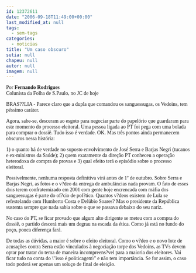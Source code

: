 ```yaml
---
id: 12372611
date: "2006-09-18T11:49:00+00:00"
last_modified_at: null
tags:
  - sem-tags
categories:
  - noticias
title: "Um caso obscuro"
sutia: null
chapeu: null
autor: null
imagem: null
---
```

<p><P><FONT face=Verdana>Por <STRONG>Fernando Rodrigues</STRONG><BR>Colunista da Folha de S.Paulo, no JC de hoje</FONT></P></p>
<p><P><FONT face=Verdana>BRAS??LIA - Parece claro que a dupla que comandou os sanguessugas, os Vedoins, tem péssimo caráter.</FONT></P></p>
<p><P><FONT face=Verdana>Agora, sabe-se, desceram ao esgoto para negociar parte do papelório que guardaram para este momento do processo eleitoral. Uma pessoa ligada ao PT foi pega com uma bolada para comprar o dossiê. Tudo isso é verdade. OK. Mas três pontos ainda permanecem obscuros nessa história: </FONT></P></p>
<p><P><FONT face=Verdana>1) o quanto há de verdade no suposto envolvimento de José Serra e Barjas Negri (tucanos e ex-ministros da Saúde); 2) quem exatamente da direção PT conheceu a operação heterodoxa de compra de provas e 3) qual efeito terá o episódio sobre o processo eleitoral. </FONT></P></p>
<p><P><FONT face=Verdana>Possivelmente, nenhuma resposta definitiva virá antes de 1º de outubro. Sobre Serra e Barjas Negri, as fotos e o v?deo da entrega de ambulâncias nada provam. O fato de esses dois terem confraternizado em 2001 com gente hoje encrencada com máfia dos sanguessugas é parte do of?cio de pol?tico. Quantos v?deos existem de Lula se refestelando com Humberto Costa e Delúbio Soares? Mas o presidente da República sustenta sempre que nada sabia sobre o que se passava debaixo do seu nariz. </FONT></P></p>
<p><P><FONT face=Verdana>No caso do PT, se ficar provado que algum alto dirigente se meteu com a compra do dossiê, o partido descerá mais um degrau na escada da ética. Como já está no fundo do poço, pouca diferença fará. </FONT></P></p>
<p><P><FONT face=Verdana>De todas as dúvidas, a maior é sobre o efeito eleitoral. Como o v?deo e o novo lote de acusações contra Serra estão vinculados à negociação torpe dos Vedoins, as TVs devem optar por tratar do tema de maneira incompreens?vel para a maioria dos eleitores. Vai ficar tudo na conta do \"isso é politicagem\" e não tem importância. Se for assim, o caso todo poderá ser apenas um soluço de final de eleição.</FONT></P> </p>
